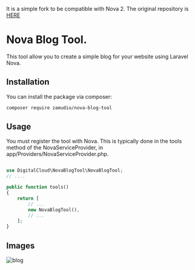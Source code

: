 It is a simple fork to be compatible with Nova 2. The original repository is [HERE](https://github.com/DigitalCloud/nova-blog-tool)

# Nova Blog Tool.

This tool allow you to create a simple blog  for your website using Laravel Nova.

## Installation

You can install the package via composer:

```bash
composer require zamudio/nova-blog-tool
```

## Usage

You must register the tool with Nova. This is typically done in the tools method of the NovaServiceProvider, in app/Providers/NovaServiceProvider.php.

```php

use DigitalCloud\NovaBlogTool\NovaBlogTool;
// ....

public function tools()
{
    return [
        // ...
        new NovaBlogTool(),
        // ...
    ];
}

```

## Images

![blog](https://user-images.githubusercontent.com/41853913/50156770-49735f00-02d8-11e9-8a09-10047d80d551.PNG)
